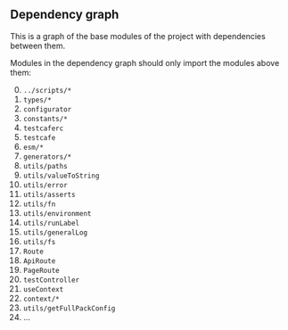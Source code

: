 ## Dependency graph

This is a graph of the base modules of the project with dependencies between them.

Modules in the dependency graph should only import the modules above them:

0. `../scripts/*`
1. `types/*`
2. `configurator`
3. `constants/*`
4. `testcaferc`
5. `testcafe`
6. `esm/*`
7. `generators/*`
8. `utils/paths`
9. `utils/valueToString`
10. `utils/error`
11. `utils/asserts`
12. `utils/fn`
13. `utils/environment`
14. `utils/runLabel`
15. `utils/generalLog`
16. `utils/fs`
17. `Route`
18. `ApiRoute`
19. `PageRoute`
20. `testController`
21. `useContext`
22. `context/*`
23. `utils/getFullPackConfig`
24. ...
